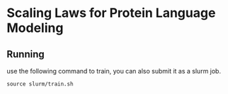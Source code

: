 # Scaling Laws for Protein Language Modeling

## Running

use the following command to train, you can also submit it as a slurm job.
```
source slurm/train.sh
```
